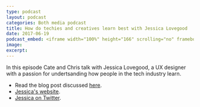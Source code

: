 ```yaml
---
type: podcast
layout: podcast
categories: Both media podcast
title: How do techies and creatives learn best with Jessica Lovegood
date: 2017-06-19
podcast_embed: <iframe width="100%" height="166" scrolling="no" frameborder="no" src="https://w.soundcloud.com/player/?url=https%3A//api.soundcloud.com/tracks/328654600&amp;color=ff5500&amp;auto_play=false&amp;hide_related=false&amp;show_comments=true&amp;show_user=true&amp;show_reposts=false"></iframe>
image:
excerpt:
---
```


In this episode Cate and Chris talk with Jessica Lovegood, a UX designer with a passion for undertsanding how people in the tech industry learn.

-   Read the blog post discussed [here](https://medium.com/@uxofeverything/how-do-techies-and-creatives-learn-best-2ba485b22b94).
-   [Jessica's website](https://www.jessicalovegood.co.uk/).
-   [Jessica on Twitter](https://twitter.com/lovegooddigital).
